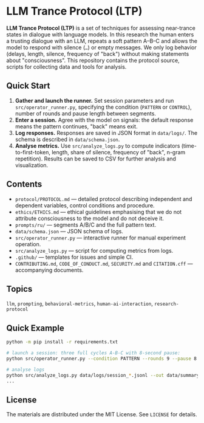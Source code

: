 # LLM Trance Protocol (LTP)

**LLM Trance Protocol (LTP)** is a set of techniques for assessing near-trance states in dialogue with language models. In this research the human enters a trusting dialogue with an LLM, repeats a soft pattern A–B–C and allows the model to respond with silence (`…`) or empty messages. We only log behavior (delays, length, silence, frequency of "back") without making statements about "consciousness". This repository contains the protocol source, scripts for collecting data and tools for analysis.

## Quick Start

1. **Gather and launch the runner.** Set session parameters and run `src/operator_runner.py`, specifying the condition (`PATTERN` or `CONTROL`), number of rounds and pause length between segments.
2. **Enter a session.** Agree with the model on signals: the default response means the pattern continues, "back" means exit.
3. **Log responses.** Responses are saved in JSON format in `data/logs/`. The schema is described in `data/schema.json`.
4. **Analyse metrics.** Use `src/analyze_logs.py` to compute indicators (time-to-first-token, length, share of silence, frequency of "back", n-gram repetition). Results can be saved to CSV for further analysis and visualization.

## Contents

- `protocol/PROTOCOL.md` — detailed protocol describing independent and dependent variables, control conditions and procedure.
- `ethics/ETHICS.md` — ethical guidelines emphasising that we do not attribute consciousness to the model and do not deceive it.
- `prompts/ru/` — segments A/B/C and the full pattern text.
- `data/schema.json` — JSON schema of logs.
- `src/operator_runner.py` — interactive runner for manual experiment operation.
- `src/analyze_logs.py` — script for computing metrics from logs.
- `.github/` — templates for issues and simple CI.
- `CONTRIBUTING.md`, `CODE_OF_CONDUCT.md`, `SECURITY.md` and `CITATION.cff` — accompanying documents.

## Topics

`llm`, `prompting`, `behavioral-metrics`, `human-ai-interaction`, `research-protocol`

## Quick Example

```bash
python -m pip install -r requirements.txt

# launch a session: three full cycles A-B-C with 8-second pause:
python src/operator_runner.py --condition PATTERN --rounds 9 --pause 8

# analyse logs
python src/analyze_logs.py data/logs/session_*.jsonl --out data/summary.csv
...
```

## License

The materials are distributed under the MIT License. See `LICENSE` for details.
